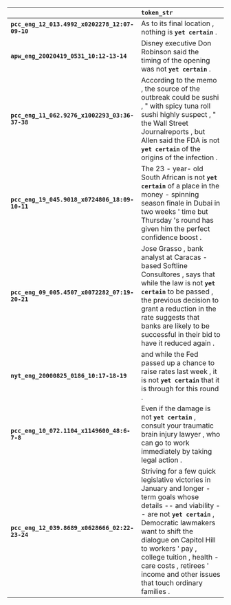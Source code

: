 |                                                | `token_str`                                                                                                                                                                                                                                                                                                                                    |
|:-----------------------------------------------|:-----------------------------------------------------------------------------------------------------------------------------------------------------------------------------------------------------------------------------------------------------------------------------------------------------------------------------------------------|
| **`pcc_eng_12_013.4992_x0202278_12:07-09-10`** | As to its final location , nothing is __``yet certain``__ .                                                                                                                                                                                                                                                                                    |
| **`apw_eng_20020419_0531_10:12-13-14`**        | Disney executive Don Robinson said the timing of the opening was not __``yet certain``__ .                                                                                                                                                                                                                                                     |
| **`pcc_eng_11_062.9276_x1002293_03:36-37-38`** | According to the memo , the source of the outbreak could be sushi , " with spicy tuna roll sushi highly suspect , " the Wall Street Journalreports , but Allen said the FDA is not __``yet certain``__ of the origins of the infection .                                                                                                       |
| **`pcc_eng_19_045.9018_x0724806_18:09-10-11`** | The 23 - year- old South African is not __``yet certain``__ of a place in the money - spinning season finale in Dubai in two weeks ' time but Thursday 's round has given him the perfect confidence boost .                                                                                                                                   |
| **`pcc_eng_09_005.4507_x0072282_07:19-20-21`** | Jose Grasso , bank analyst at Caracas - based Softline Consultores , says that while the law is not __``yet certain``__ to be passed , the previous decision to grant a reduction in the rate suggests that banks are likely to be successful in their bid to have it reduced again .                                                          |
| **`nyt_eng_20000825_0186_10:17-18-19`**        | and while the Fed passed up a chance to raise rates last week , it is not __``yet certain``__ that it is through for this round .                                                                                                                                                                                                              |
| **`pcc_eng_10_072.1104_x1149600_48:6-7-8`**    | Even if the damage is not __``yet certain``__ , consult your traumatic brain injury lawyer , who can go to work immediately by taking legal action .                                                                                                                                                                                           |
| **`pcc_eng_12_039.8689_x0628666_02:22-23-24`** | Striving for a few quick legislative victories in January and longer - term goals whose details -- and viability -- are not __``yet certain``__ , Democratic lawmakers want to shift the dialogue on Capitol Hill to workers ' pay , college tuition , health - care costs , retirees ' income and other issues that touch ordinary families . |